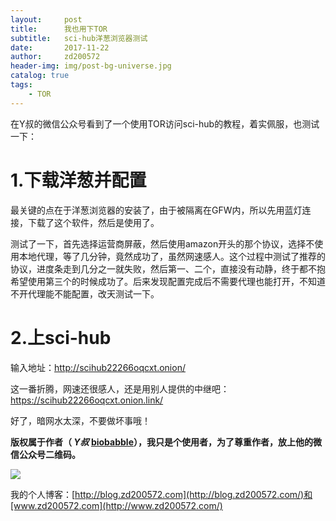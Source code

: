 ```yaml
---
layout:     post
title:      我也用下TOR
subtitle:   sci-hub洋葱浏览器测试
date:       2017-11-22
author:     zd200572
header-img: img/post-bg-universe.jpg
catalog: true
tags:
    - TOR
---
```


在Y叔的微信公众号看到了一个使用TOR访问sci-hub的教程，着实佩服，也测试一下：

# 1.下载洋葱并配置

最关键的点在于洋葱浏览器的安装了，由于被隔离在GFW内，所以先用蓝灯连接，下载了这个软件，然后是使用了。

测试了一下，首先选择运营商屏蔽，然后使用amazon开头的那个协议，选择不使用本地代理，等了几分钟，竟然成功了，虽然网速感人。这个过程中测试了推荐的协议，进度条走到几分之一就失败，然后第一、二个，直接没有动静，终于都不抱希望使用第三个的时候成功了。后来发现配置完成后不需要代理也能打开，不知道不开代理能不能配置，改天测试一下。

# 2.上sci-hub

输入地址：http://scihub22266oqcxt.onion/

这一番折腾，网速还很感人，还是用别人提供的中继吧：https://scihub22266oqcxt.onion.link/

好了，暗网水太深，不要做坏事哦！

**版权属于作者（ *Y叔* [biobabble](https://mp.weixin.qq.com/s?src=11&timestamp=1511326740&ver=529&signature=r3*GLbWm4nQzzJgEfW8am83nHCJXV2DWP0p6i6ZiPWATEXHNm5LQuWetgR6Ir0t0GH9yuGX4hq6vH5C-By9gY*o5QJx0Wie6bGDwF-IG9m-d2DlQfnCSHDnFsoq19Cw*&new=1##)），我只是个使用者，为了尊重作者，放上他的微信公众号二维码。**

![](http://owxbk335s.bkt.clouddn.com/biobable)



我的个人博客：[http://blog.zd200572.com](http://blog.zd200572.com/)和[www.zd200572.com](http://www.zd200572.com/)